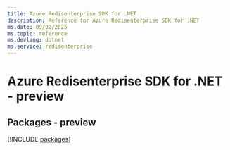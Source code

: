 ```yaml
---
title: Azure Redisenterprise SDK for .NET
description: Reference for Azure Redisenterprise SDK for .NET
ms.date: 09/02/2025
ms.topic: reference
ms.devlang: dotnet
ms.service: redisenterprise
---
```

# Azure Redisenterprise SDK for .NET - preview
## Packages - preview
[!INCLUDE [packages](redisenterprise-index.md)]